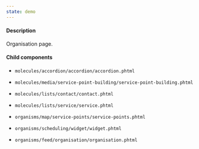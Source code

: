 ```yaml
---
state: demo
---
```


#### Description

Organisation page.

#### Child components

- `molecules/accordion/accordion/accordion.phtml`
- `molecules/media/service-point-building/service-point-building.phtml`
- `molecules/lists/contact/contact.phtml`
- `molecules/lists/service/service.phtml`

- `organisms/map/service-points/service-points.phtml`
- `organisms/scheduling/widget/widget.phtml`
- `organisms/feed/organisation/organisation.phtml`
